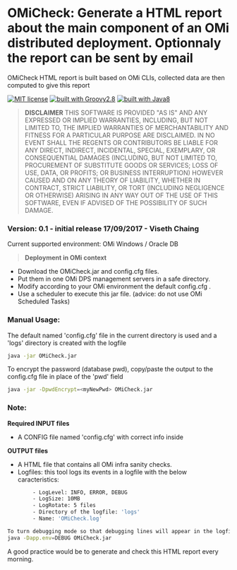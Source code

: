 # OMiCheck: Generate a HTML report about the main component of an OMi distributed deployment. Optionnaly the report can be sent by email
OMiCheck HTML report is built based on OMi CLIs, collected data are then computed to give this report

[![MIT license](https://img.shields.io/badge/license-MIT-blue.svg)](https://github.com/vi7Ch/Test/LICENSE)
[![built with Groovy2.8](https://img.shields.io/badge/built%20with-Groovy-red.svg)](http://www.groovy-lang.org)
[![built with Java8](https://img.shields.io/badge/built%20with-Java-green.svg)](https://www.java.com/en/)

> **DISCLAIMER**
    THIS SOFTWARE IS PROVIDED "AS IS" AND ANY EXPRESSED OR IMPLIED WARRANTIES, INCLUDING, BUT NOT LIMITED TO, THE IMPLIED WARRANTIES OF MERCHANTABILITY AND FITNESS FOR A PARTICULAR PURPOSE ARE DISCLAIMED. IN NO EVENT SHALL THE REGENTS OR CONTRIBUTORS BE LIABLE FOR ANY DIRECT, INDIRECT, INCIDENTAL, SPECIAL, EXEMPLARY, OR CONSEQUENTIAL DAMAGES (INCLUDING, BUT NOT LIMITED TO, PROCUREMENT OF SUBSTITUTE GOODS OR SERVICES; LOSS OF USE, DATA, OR PROFITS; OR BUSINESS INTERRUPTION)
    HOWEVER CAUSED AND ON ANY THEORY OF LIABILITY, WHETHER IN CONTRACT, STRICT LIABILITY, OR TORT (INCLUDING NEGLIGENCE OR OTHERWISE) ARISING IN ANY WAY OUT OF THE USE OF THIS SOFTWARE, EVEN IF ADVISED OF THE POSSIBILITY OF SUCH DAMAGE.


### Version: 0.1 - initial release 17/09/2017 - Viseth Chaing

Current supported environment: OMi Windows / Oracle DB 

> **Deployment in OMi context** 
- Download the OMiCheck.jar and config.cfg files. 
- Put them in one OMi DPS management servers in a safe directory. 
- Modify according to your OMi environment the default config.cfg . 
- Use a scheduler to execute this jar file. (advice: do not use OMi Scheduled Tasks)


### Manual Usage:
The default named 'config.cfg' file in the current directory is used and a 'logs' directory is created with the logfile 

```bash
java -jar OMiCheck.jar
```


To encrypt the password (database pwd), copy/paste the output to the config.cfg file in place of the 'pwd' field

```bash
java -jar -DpwdEncrypt=<myNewPwd> OMiCheck.jar
``` 

### Note:
**Required INPUT files**
- A CONFIG file named 'config.cfg' with correct info inside


**OUTPUT files**
- A HTML file that contains all OMi infra sanity checks.
- Logfiles: this tool logs its events in a logfile with the below caracteristics: 
```bash
        - LogLevel: INFO, ERROR, DEBUG
        - LogSize: 10MB
        - LogRotate: 5 files
        - Directory of the logfile: 'logs' 
        - Name: 'OMiCheck.log'

To turn debugging mode so that debugging lines will appear in the logfile:
java -Dapp.env=DEBUG OMiCheck.jar

```
A good practice would be to generate and check this HTML report every morning.

